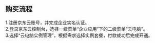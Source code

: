 ## 购买流程
1.注册京东云账号，并完成企业实名认证。<br>
2.登录京东云控制台，选择一级菜单“企业应用”下的二级菜单“云电脑”。<br>
3.选择“云电脑实例管理”，根据需求选择实例套餐，付款成功后完成开通。<br>
